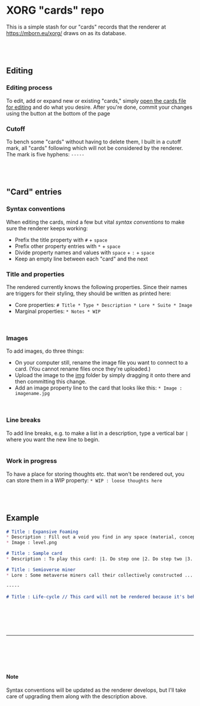 # XORG "cards" repo

This is a simple stash for our "cards" records that the renderer at https://mborn.eu/xorg/ draws on as its database.
<br/>
<br/>
<br/>
<br/>

## Editing
### Editing process
To edit, add or expand new or existing "cards," simply [open the cards file for editing](https://github.com/XORGanon/cards/edit/main/cards) and do what you desire. After you're done, commit your changes using the button at the bottom of the page
<br />

### Cutoff
To bench some "cards" without having to delete them, I built in a cutoff mark, all "cards" following which will not be considered by the renderer. The mark is five hyphens: `-----`
<br/>
<br/>
<br/>
<br/>

## "Card" entries
### Syntax conventions
When editing the cards, mind a few but vital _syntax conventions_ to make sure the renderer keeps working:

* Prefix the title property with `#` + `space`
* Prefix other property entries with `*` + `space`
* Divide property names and values with `space` + `:` + `space`
* Keep an empty line between each "card" and the next

### Title and properties
The rendered currently knows the following properties. Since their names are triggers for their styling, they should be written as printed here:
* Core properties: `# Title`&ensp;`* Type`&ensp;`* Description`&ensp;`* Lore`&ensp;`* Suite`&ensp;`* Image`
* Marginal properties: `* Notes`&ensp;`* WIP`
<br/>

### Images
To add images, do three things:

* On your computer still, rename the image file you want to connect to a card. (You cannot rename files once they're uploaded.)
* Upload the image to the [img](https://github.com/XORGanon/cards/tree/main/img) folder by simply dragging it onto there and then committing this change.
* Add an image property line to the card that looks like this: `* Image : imagename.jpg`
<br/>

### Line breaks
To add line breaks, e.g. to make a list in a description, type a vertical bar `|` where you want the new line to begin.
<br/>
<br/>

### Work in progress
To have a place for storing thoughts etc. that won't be rendered out, you can store them in a WIP property: `* WIP : loose thoughts here`
<br/>
<br/>
<br/>
<br/>

## Example
```md
# Title : Expansive Foaming
* Description : Fill out a void you find in any space (material, conceptual, ...
* Image : level.png

# Title : Sample card
* Description : To play this card: |1. Do step one |2. Do step two |3. Do step three

# Title : Semioverse miner
* Lore : Some metaverse miners call their collectively constructed ...

-----

# Title : Life-cycle // This card will not be rendered because it's behind the cutoff mark
```
<br/>
<br/>
<br/>
<br/>

---
<br/>
<br/>
<br/>
<br/>

#### Note
Syntax conventions will be updated as the renderer develops, but I'll take care of upgrading them along with the description above.


